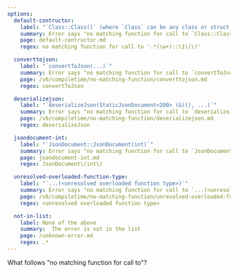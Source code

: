 ```yaml
---
options:
  default-contructor:
    label: "`Class::Class()` (where `Class` can be any class or struct name)" 
    summary: Error says "no matching function for call to `Class::Class()`"
    page: default-contructor.md
    regex: no matching function for call to '.*(\w+)::\1\(\)'

  converttojson:
    label: "`convertToJson(...)`"
    summary: Error says "no matching function for call to `convertToJson(...)`"
    page: /v6/compiletime/no-matching-function/converttojson.md
    regex: convertToJson

  deserializejson:
    label: "`deserializeJson(StaticJsonDocument<200> (&)(), ...)`"
    summary: Error says "no matching function for call to `deserializeJson(StaticJsonDocument<200> (&)(), ...)`"
    page: /v6/compiletime/no-matching-function/deserializejson.md
    regex: deserializeJson

  jsondocument-int:
    label: "`JsonDocument::JsonDocument(int)`"
    summary: Error says "no matching function for call to `JsonDocument::JsonDocument(int)`"
    page: jsondocument-int.md
    regex: JsonDocument\(int\)

  unresolved-overloaded-function-type:
    label: "`...(<unresolved overloaded function type>)`"
    summary: Error says "no matching function for call to `...(<unresolved overloaded function type>)`"
    page: /v6/compiletime/no-matching-function/unresolved-overloaded-function-type.md
    regex: <unresolved overloaded function type>

  not-in-list:
    label: None of the above
    summary:  The error is not in the list
    page: /unknown-error.md
    regex: .*
---
```


What follows "no matching function for call to"?
